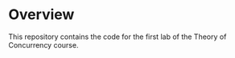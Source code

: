 # Overview

This repository contains the code for the first lab of the Theory of Concurrency course. 
